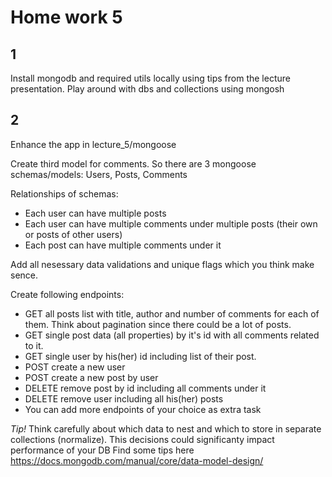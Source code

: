 # Home work 5

## 1

Install mongodb and required utils locally using tips from the lecture presentation.
Play around with dbs and collections using mongosh

## 2

Enhance the app in lecture_5/mongoose

Create third model for comments.
So there are 3 mongoose schemas/models: Users, Posts, Comments

Relationships of schemas:

- Each user can have multiple posts
- Each user can have multiple comments under multiple posts (their own or posts of other users)
- Each post can have multiple comments under it

Add all nesessary data validations and unique flags which you think make sence.

Create following endpoints:

- GET all posts list with title, author and number of comments for each of them. Think about pagination since there could be a lot of posts.
- GET single post data (all properties) by it's id with all comments related to it.
- GET single user by his(her) id including list of their post.
- POST create a new user
- POST create a new post by user
- DELETE remove post by id including all comments under it
- DELETE remove user including all his(her) posts
- You can add more endpoints of your choice as extra task

_Tip!_
Think carefully about which data to nest and which to store in separate collections (normalize).
This decisions could significanty impact performance of your DB
Find some tips here https://docs.mongodb.com/manual/core/data-model-design/

